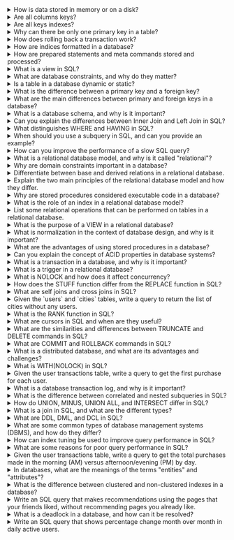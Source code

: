 <details>
<summary>How is data stored in memory or on a disk?</summary><br>
Data is stored in memory as binary information in the form of bits (0s and 1s). In memory, data is stored in structures like arrays, linked lists, and trees. On a disk, data is stored in files and folders with a specific file system format such as NTFS, FAT32, or ext4. Data storage involves addressing, organizing, and managing the data for efficient access and retrieval.
</details>

<details>
<summary>Are all columns keys?</summary><br>
No, not all columns are keys. In a database table, a key column uniquely identifies each row in the table. While some columns may serve as keys, many others contain non-unique data that are not used for identification purposes.
</details>

<details>
<summary>Are all keys indexes?</summary><br>
Not necessarily. While keys are often indexed for faster retrieval of data, not all keys are required to be indexes. Indexes are data structures that improve the speed of data retrieval operations in a database by providing quick access to specific rows based on the indexed columns. However, depending on the database design and requirements, some keys may not need to be indexed.
</details>

<details>
<summary>Why can there be only one primary key in a table?</summary><br>
There can be only one primary key in a table because its purpose is to uniquely identify each record in the table. A primary key consists of one or more columns, and its values must be unique and not null. Having more than one primary key would be redundant and could lead to data inconsistency.
</details>

<details>
<summary>How does rolling back a transaction work?</summary><br>
Rolling back a transaction means undoing all the changes made during the transaction and returning the database to its previous state before the transaction began. This is typically done in case of errors, data inconsistencies, or when the transaction fails to meet certain conditions. Rolling back helps maintain the consistency and integrity of the data in the database.
</details>

<details>
<summary>How are indices formatted in a database?</summary><br>
Indices in a database are formatted as data structures, such as B-trees or hash indexes, that store a mapping between the values of a specific column or columns and the corresponding rows in the table. Indices are designed to improve the performance of data retrieval operations by allowing the database system to find and access the desired data more quickly.
</details>

<details>
<summary>How are prepared statements and meta commands stored and processed?</summary><br>
Prepared statements are precompiled SQL queries with placeholders for parameter values. They are stored as separate objects in the database and are processed by the database engine when executed. Prepared statements help improve performance and security by reducing the overhead of parsing and compiling the SQL query multiple times and by preventing SQL injection attacks. Meta commands, on the other hand, are commands used to manage the database system itself, such as creating or modifying tables and indexes. They are usually processed by the database management system rather than the database engine.
</details>

<details>
<summary>What is a view in SQL?</summary><br>
A view in SQL is a virtual table that represents the result of a stored query on one or more tables. Views are not physically stored in the database but are generated on-the-fly when accessed. They provide a way to simplify complex queries, restrict access to sensitive data, or present data in a specific format without modifying the underlying tables.
</details>


<details>
<summary>What are database constraints, and why do they matter?</summary>
Database constraints are rules that enforce data consistency and integrity, ensuring that the database remains accurate and reliable.
</details>

<details>
<summary>Is a table in a database dynamic or static?</summary><br>
A table in a database is dynamic because its contents can change over time as new data is inserted, updated, or deleted. Tables are designed to store and manage data in a structured format and can be modified to adapt to changing requirements or data.
</details>

<details>
<summary>What is the difference between a primary key and a foreign key?</summary><br>
A primary key is a unique identifier for each row in a table, ensuring that no two rows have the same primary key value. A foreign key, on the other hand, is a column or set of columns in one table that refers to the primary key of another table. Foreign keys help establish relationships between tables and maintain referential integrity in a relational database.
</details>

<details>
<summary> What are the main differences between primary and foreign keys in a database?</summary>
A primary key uniquely identifies a row in a table, while a foreign key establishes a relationship between tables by referencing the primary key of another table.
</details>

<details>
<summary>What is a database schema, and why is it important?</summary><br>
A database schema is the structure and organization of a database, including tables, columns, relationships, and constraints. It is important because it provides a blueprint for the organization of the data, ensuring that data is stored efficiently, consistently, and securely. A well-designed schema also facilitates data retrieval and manipulation by providing a clear and logical structure for the database.
</details>

<details>
<summary>Can you explain the differences between Inner Join and Left Join in SQL?</summary>
Inner Join returns only the rows that have matching values in both tables, while Left Join returns all rows from the left table and the matched rows from the right table, filling in NULL values for non-matching rows.
</details>

<details>
<summary>What distinguishes WHERE and HAVING in SQL?</summary>
WHERE is used to filter rows before the grouping and aggregation occurs, while HAVING is used to filter the results of aggregated data after the GROUP BY clause.
</details>

<details>
<summary>When should you use a subquery in SQL, and can you provide an example?</summary>
Subqueries are used when a query depends on the results of another query, often to filter or manipulate data based on intermediate results. Example: SELECT * FROM employees WHERE salary > (SELECT AVG(salary) FROM employees);
</details>

<details>
<summary> How can you improve the performance of a slow SQL query?</summary>
You can improve performance by using proper indexing, optimizing joins, using LIMIT and OFFSET clauses, avoiding unnecessary columns in SELECT, and breaking down complex queries into simpler parts.
</details>

<details>
<summary>What is a relational database model, and why is it called "relational"?</summary>
A relational database model organizes data into tables (relations) with rows and columns, and it is called "relational" because it emphasizes the relationships between tables through keys and joins.
</details>

<details>
<summary>Why are domain constraints important in a database?</summary>
Domain constraints define the valid values for an attribute, ensuring data consistency and integrity within the database.
</details>

<details>
<summary>Differentiate between base and derived relations in a relational database.</summary>
Base relations are tables that store actual data, while derived relations are tables formed from other relations using operations like SELECT, JOIN, or UNION.
</details>

<details>
<summary>Explain the two main principles of the relational database model and how they differ.</summary>
The two main principles are data integrity (ensuring data is accurate and consistent) and data independence (allowing the physical storage of data to change without affecting the logical structure).
</details>

<details>
<summary>Why are stored procedures considered executable code in a database?</summary>
Stored procedures are precompiled SQL statements that can be executed multiple times with different parameters, improving performance and reusability of complex logic.
</details>

<details>
<summary>What is the role of an index in a relational database model?</summary>
An index speeds up data retrieval by providing a more efficient way to look up rows in a table based on specific column values.
</details>

<details>
<summary>List some relational operations that can be performed on tables in a relational database.</summary>
Some relational operations include SELECT, JOIN, UNION, INTERSECT, DIFFERENCE, PROJECT, and AGGREGATE functions like COUNT, SUM, AVG, MIN, and MAX.
</details>

<details>
<summary>What is the purpose of a VIEW in a relational database?</summary>
A VIEW is a virtual table based on the result of a SELECT query, which allows you to simplify complex queries, provide a customized view of data, and enhance data security by restricting access to specific columns or rows.
</details>

<details>
<summary>What is normalization in the context of database design, and why is it important?</summary>
Normalization is the process of organizing a database to minimize data redundancy and improve data integrity by dividing tables into smaller, more focused tables and establishing relationships between them.
</details>

<details>
<summary>What are the advantages of using stored procedures in a database?</summary>
Stored procedures can reduce network traffic and latency, improve application performance, allow for code reuse, encapsulate logic, and provide better data security.
</details>

<details>
<summary>Can you explain the concept of ACID properties in database systems?</summary>
ACID properties (Atomicity, Consistency, Isolation, and Durability) are a set of principles that ensure reliable database transactions, maintaining the integrity and consistency of the data.
</details>

<details>
<summary>What is a transaction in a database, and why is it important?</summary>
A transaction is a sequence of one or more operations (e.g., insert, update, delete) that are executed as a single unit of work. Transactions ensure data consistency and integrity by adhering to the ACID properties.
</details>

<details>
<summary>What is a trigger in a relational database?</summary>
A trigger is an automatic action that occurs in response to a specific event, such as insert, update, or delete, on a particular table. Triggers help maintain referential integrity and are managed by the DBMS. They can be nested, allowing one trigger to initiate other triggers.
</details>

<details>
<summary>What is NOLOCK and how does it affect concurrency?</summary>
NOLOCK is used to enhance concurrency on a busy system by allowing SELECT statements to read data without acquiring locks. This can lead to dirty reads when data is being updated simultaneously, but it reduces blocking and allows for greater access to the data.
</details>

<details>
<summary>How does the STUFF function differ from the REPLACE function in SQL?</summary>
The STUFF function overwrites specified characters of a string, while the REPLACE function replaces all occurrences of a specified character with a new character. STUFF allows for more targeted character modifications, whereas REPLACE applies to all instances of the specified character.
</details>

<details>
<summary>What are self joins and cross joins in SQL?</summary>
A self join is used to join a table to itself, often using aliases to avoid confusion. It is useful for hierarchical data structures like reporting relationships. A cross join returns the Cartesian product of two tables, combining every row from one table with every row from the other.
</details>


<details>
<summary>Given the `users` and `cities` tables, write a query to return the list of cities without any users.</summary>

A query to test your understanding of LEFT JOIN and INNER JOIN. Given the users table with columns id, name, and city_id, and the cities table with columns id and name, write a query to find cities without any users.

```sql
SELECT 
  cities.name
FROM 
  cities
  LEFT JOIN users ON users.city_id = cities.id
WHERE 
  users.id IS NULL
```
</details>

<details>
<summary>What is the RANK function in SQL?</summary>
The RANK function assigns a rank to each row returned by a SELECT statement based on a specified column. Rows with equal values receive the same rank, and the rank is determined by the row's position in the result set, not the row's sequential number.
</details>

<details>
<summary>What are cursors in SQL and when are they useful?</summary>
Cursors are memory work areas used to perform row-by-row operations when set-based operations are not possible. There are two types of cursors: implicit cursors, managed automatically by SQL Server, and explicit cursors, declared and managed by the programmer for row-by-row operations on result sets with more than one row.
</details>

<details>
<summary>What are the similarities and differences between TRUNCATE and DELETE commands in SQL?</summary>
Both TRUNCATE and DELETE remove data from a table without affecting the table structure. TRUNCATE is a DDL command and faster than DELETE, as it doesn't store data in rollback space, but it can't execute triggers or use a WHERE clause. DELETE is a DML command that can execute triggers and use a WHERE clause but is slower because it stores data in rollback space.
</details>

<details>
<summary>What are COMMIT and ROLLBACK commands in SQL?</summary>
COMMIT is used to permanently save changes made by a transaction, while ROLLBACK is used to undo changes made by a transaction. COMMIT makes the transaction irreversible, and ROLLBACK allows for data recovery if needed.
</details>

<details>
<summary>What is a distributed database, and what are its advantages and challenges?</summary><br>
A distributed database is a database that is stored across multiple servers or locations, often geographically dispersed. Advantages of distributed databases include improved performance and availability, as well as increased fault tolerance and data redundancy. Challenges include managing data consistency and integrity across multiple nodes, handling network latency and partitioning, and implementing complex distributed algorithms for transaction management, replication, and concurrency control.
</details>

<details>
<summary>What is WITH(NOLOCK) in SQL?</summary>
WITH(NOLOCK) is used to unlock data locked by uncommitted transactions, allowing SELECT statements to read the data. It is similar to READ UNCOMMITTED and is used when data is already released by committed transactions.
</details>

<details>
<summary>Given the user transactions table, write a query to get the first purchase for each user.</summary>

Consider a transactions table with columns user_id, created_at, and product. Write a query to obtain the first purchase (i.e., the purchase with the minimum created_at value) for each user.

```sql

SELECT 
  t.user_id, t.created_at, t.product
FROM 
  transactions AS t
  INNER JOIN (
    SELECT user_id, MIN(created_at) AS min_created_at
    FROM transactions
    GROUP BY user_id
  ) AS t1 ON (t.user_id = t1.user_id AND t.created_at = t1.min_created_at)
```
</details>

<details>
<summary>What is a database transaction log, and why is it important?</summary><br>
A database transaction log is a record of all modifications made to a database, including data changes, schema changes, and other transactions. It is important because it provides a mechanism for recovering data in case of system failures or user errors, allows for point-in-time recovery, and aids in maintaining data consistency and integrity by ensuring that transactions adhere to the ACID properties. Transaction logs can also be used for replication and auditing purposes.
</details>

<details>
<summary>What is the difference between correlated and nested subqueries in SQL?</summary>
Correlated subqueries execute once for each row selected by the outer query, with a reference to a value from that row. Nested subqueries execute only once for the entire outer query and don't contain any reference to the outer query row.
</details>

<details>
<summary>How do UNION, MINUS, UNION ALL, and INTERSECT differ in SQL?</summary>
INTERSECT returns distinct rows common to both SELECT queries. MINUS returns distinct rows from the first query not found in the second query. UNION returns all distinct rows from either query. UNION ALL returns all rows from both queries, including duplicates.
</details>

<details>
<summary>What is a join in SQL, and what are the different types?</summary>
A join in SQL is used to retrieve data from multiple tables by referencing columns or rows between them. Types of joins include: JOIN (returns rows with matching data in both tables), LEFT JOIN (returns all rows from the left table and matching rows from the right table), RIGHT JOIN (returns all rows from the right table and matching rows from the left table), and FULL JOIN (returns rows with matching data in either table).
</details>

<details>
<summary>What are DDL, DML, and DCL in SQL?</summary>
DDL (Data Definition Language) commands deal with database schemas and data structure, e.g., CREATE TABLE or ALTER TABLE. DML (Data Manipulation Language) commands handle data manipulation, e.g., SELECT, INSERT. DCL (Data Control Language) commands manage rights and permissions on the database, e.g., GRANT, REVOKE.
</details>

<details>
<summary>What are some common types of database management systems (DBMS), and how do they differ?</summary><br>
Some common types of DBMS include relational (e.g., MySQL, PostgreSQL, SQL Server), NoSQL (e.g., MongoDB, Couchbase, Cassandra), and in-memory (e.g., Redis, Memcached). Relational DBMS use tables and SQL for data storage and manipulation, emphasizing data consistency and relationships. NoSQL DBMS offer more flexible data models and are designed for handling unstructured or semi-structured data, often providing horizontal scaling and high availability. In-memory DBMS store data in memory rather than on disk, offering extremely fast data access and manipulation but typically having limited data persistence capabilities.
</details>

<details>
<summary>How can index tuning be used to improve query performance in SQL?</summary>
Index tuning improves query performance by using the Index Tuning Wizard to analyze and optimize query performance based on workload. It recommends the best usage of indexes, analyzes changes in index usage and query distribution, and suggests database tuning for problematic queries.
</details>

<details>
<summary>What are some reasons for poor query performance in SQL?</summary>
Possible reasons include: lack of indexes, excessive stored procedure recompilations, not using SET NOCOUNT ON in procedures and triggers, poorly written queries, highly normalized database design, overuse of cursors and temporary tables, non-optimal predicate usage, queries with built-in or scalar-valued functions, and queries joining columns using arithmetic or string concatenation operators.
</details>

<details>
<summary>Given the user transactions table, write a query to get the total purchases made in the morning (AM) versus afternoon/evening (PM) by day.</summary>

Using the transactions table with columns user_id, created_at, and product, write a query to compare total purchases made in the morning (AM) versus afternoon/evening (PM) by day.

```sql
SELECT
  DATE_TRUNC('day', created_at) AS date,
  CASE 
    WHEN HOUR(created_at) > 11 THEN 'PM'
    ELSE 'AM'
  END AS time_of_day,
  COUNT(*)
FROM 
  transactions
GROUP BY date, time_of_day
```
</details>

<details>
<summary>In databases, what are the meanings of the terms "entities" and "attributes"?</summary>
Entities are objects or concepts represented in a database, and attributes are the properties or characteristics of those entities.
</details>

<details>
<summary>What is the difference between clustered and non-clustered indexes in a database?</summary><br>
A clustered index determines the physical order of data storage in a table and can have only one per table. It is more efficient for retrieving data in the order of the clustered index. A non-clustered index creates a separate index structure that stores a reference to the data in the table, allowing multiple non-clustered indexes per table. Non-clustered indexes are useful for retrieving data based on specific columns that are not included in the clustered index.
</details>

<details>
<summary>Write an SQL query that makes recommendations using the pages that your friends liked, without recommending pages you already like.</summary>

Assume you have two tables: usersAndFriends with columns user_id and friend, and usersLikedPages with columns user_id and page_id. Write a query that recommends pages liked by your friends, excluding pages you already like.

```sql
SELECT DISTINCT
  uf.friend, ulp.page_id
FROM
  usersAndFriends uf
  JOIN usersLikedPages ulp ON uf.friend = ulp.user_id
WHERE
  NOT EXISTS (
    SELECT 1
    FROM usersLikedPages
    WHERE user_id = uf.user_id AND page_id = ulp.page_id
  )
```
</details>

<details>
<summary>What is a deadlock in a database, and how can it be resolved?</summary><br>
A deadlock occurs when two or more transactions are waiting for each other to release a resource, causing a circular dependency that prevents any of the transactions from proceeding. Deadlocks can be resolved by implementing timeouts, setting a lock hierarchy to prevent circular dependencies, using optimistic concurrency control, or using a deadlock detection algorithm to identify and break the deadlock by rolling back one of the transactions.
</details>

<details>
<summary>Write an SQL query that shows percentage change month over month in daily active users.</summary>

Assume you have a logins table with columns user_id and date. Write a query to calculate the percentage change in daily active users month over month.

```sql

WITH daily_active_users AS (
  SELECT
    DATE_TRUNC('month', date) AS month,
    COUNT(DISTINCT user_id) AS active_users
  FROM
    logins
  GROUP BY month
),
monthly_change AS (
  SELECT
    month,
    active_users,
    LAG(active_users) OVER (ORDER BY month) AS prev_month_active_users
  FROM
    daily_active_users
)
SELECT
  month,
  active_users,
prev_month_active_users,
ROUND(
((active_users - prev_month_active_users) * 100.0) / prev_month_active_users,
2
) AS percentage_change
FROM
monthly_change
ORDER BY month;
```
  
</details>
